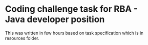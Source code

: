 # Coding challenge task for RBA - Java developer position
This was written in few hours based on task specification which is in resources folder.

